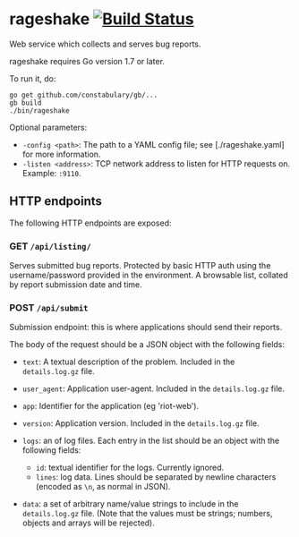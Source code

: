# rageshake [![Build Status](https://travis-ci.org/matrix-org/rageshake.svg?branch=master)](https://travis-ci.org/matrix-org/rageshake)

Web service which collects and serves bug reports.

rageshake requires Go version 1.7 or later.

To run it, do:

```
go get github.com/constabulary/gb/...
gb build
./bin/rageshake
```

Optional parameters:

 * `-config <path>`: The path to a YAML config file; see [./rageshake.yaml] for
   more information.
 * `-listen <address>`: TCP network address to listen for HTTP requests
   on. Example: `:9110`.

## HTTP endpoints

The following HTTP endpoints are exposed:

### GET `/api/listing/`

Serves submitted bug reports. Protected by basic HTTP auth using the
username/password provided in the environment. A browsable list, collated by
report submission date and time.

### POST `/api/submit`

Submission endpoint: this is where applications should send their reports.

The body of the request should be a JSON object with the following fields:

* `text`: A textual description of the problem. Included in the
  `details.log.gz` file.

* `user_agent`: Application user-agent.  Included in the `details.log.gz` file.

* `app`: Identifier for the application (eg 'riot-web').

* `version`: Application version. Included in the `details.log.gz` file.

* `logs`: an of log files. Each entry in the list should be an object with the
  following fields:

  * `id`: textual identifier for the logs. Currently ignored.
  * `lines`: log data. Lines should be separated by newline characters (encoded
    as `\n`, as normal in JSON).

* `data`: a set of arbitrary name/value strings to include in the
  `details.log.gz` file. (Note that the values must be strings; numbers,
  objects and arrays will be rejected).
